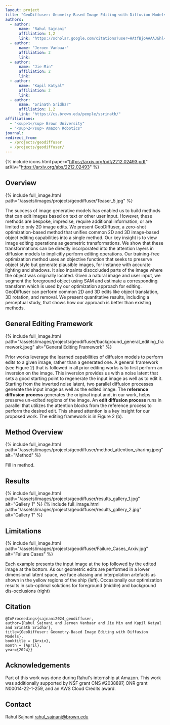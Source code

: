 ```yaml
---
layout: project
title: "GeoDiffuser: Geometry-Based Image Editing with Diffusion Models"
authors:
  - author:
      name: "Rahul Sajnani"
      affiliation: 1,2
      link: "https://scholar.google.com/citations?user=HAtfBjoAAAAJ&hl=en&oi=ao"
  - author:
      name: "Jeroen Vanbaar"
      affiliation: 2
      link: 
  - author:
      name: "Jie Min"
      affiliation: 2
      link:
  - author:
      name: "Kapil Katyal"
      affiliation: 2
      link:
  - author:
      name: "Srinath Sridhar"
      affiliation: 1,2
      link: "https://cs.brown.edu/people/ssrinath/"
affiliations:
  - "<sup>1</sup> Brown University"
  - "<sup>2</sup> Amazon Robotics"
journal: 
redirect_from:
  - /projects/geodiffuser
  - /projects/geodiffuser/
---
```


{% include icons.html paper="https://arxiv.org/pdf/2212.02493.pdf" arXiv="https://arxiv.org/abs/2212.02493" %}

## Overview

{% include full_image.html path="/assets/images/projects/geodiffuser/Teaser_5.jpg" %}

The success of image generative models has enabled us to build methods that can edit images based on text or other user input. However, these methods are bespoke, imprecise, require additional information, or are limited to only 2D image edits. We present GeoDiffuser, a zero-shot optimization-based method that unifies common 2D and 3D image-based object editing capabilities into a single method. Our key insight is to view image editing operations as geometric transformations. We show that these transformations can be directly incorporated into the attention layers in diffusion models to implicitly perform editing operations. Our training-free optimization method uses an objective function that seeks to preserve object style but generate plausible images, for instance with accurate lighting and shadows. It also inpaints disoccluded parts of the image where the object was originally located. Given a natural image and user input, we segment the foreground object using SAM and estimate a corresponding transform which is used by our optimization approach for editing. GeoDiffuser can perform common 2D and 3D edits like object translation, 3D rotation, and removal. We present quantitative results, including a perceptual study, that shows how our approach is better than existing methods.


## General Editing Framework


{% include full_image.html path="/assets/images/projects/geodiffuser/background_general_editing_framework.jpeg" alt="General Editing Framework" %}

Prior works leverage the learned capabilities of diffusion models to perform edits to a given image, rather than a generated one. A general framework (see Figure 2) that is followed in all prior editing works is to first perform an inversion on the image. This inversion provides us with a noise latent that sets a good starting point to regenerate the input image as well as to edit it. Starting from the inverted noise latent, two parallel diffusion processes generate the input image as well as the edited image. The <b>reference diffusion process</b> generates the original input and, in our work, helps preserve un-edited regions of the image. An <b>edit diffusion process</b> runs in parallel that utilizes the attention blocks from the reference process to perform the desired edit. This shared attention is a key insight for our proposed work. The editing framework is in Figure 2 (b).


## Method Overview

{% include full_image.html path="/assets/images/projects/geodiffuser/method_attention_sharing.jpeg" alt="Method" %}

Fill in method.


## Results

{% include full_image.html path="/assets/images/projects/geodiffuser/results_gallery_1.jpg" alt="Gallery 1" %}
{% include full_image.html path="/assets/images/projects/geodiffuser/results_gallery_2.jpg" alt="Gallery 1" %}

## Limitations
{% include full_image.html path="/assets/images/projects/geodiffuser/Failure_Cases_Arxiv.jpg" alt="Failure Cases" %}

Each example presents the input image at the top followed by the edited image at the bottom. As our geometric edits are performed in a lower dimensional latent space, we face aliasing and interpolation artefacts as shown in the yellow regions of the ship (left). Occasionally our optimization results in sub-optimal solutions for foreground (middle) and background dis-occlusions (right)

## Citation

    @InProceedings{sajnani2024_geodiffuser,
    author={Rahul Sajnani and Jeroen Vanbaar and Jie Min and Kapil Katyal and Srinath Sridhar},
    title={GeoDiffuser: Geometry-Based Image Editing with Diffusion Models},
    booktitle = {Arxiv},
    month = {April},
    year={2024}}

## Acknowledgements

Part of this work was done during Rahul's internship at Amazon. This work was additionally supported by NSF grant CNS #2038897, ONR grant N00014-22-1-259, and an AWS Cloud Credits award.

## Contact

Rahul Sajnani rahul_sajnani@brown.edu

